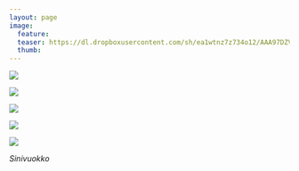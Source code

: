 ```yaml
---
layout: page
image:
  feature:
  teaser: https://dl.dropboxusercontent.com/sh/ea1wtnz7z734o12/AAA97DZV2DTceQBHiPbdxo6ka/luontokuvat/kev%C3%A4t/DS15817-245px.jpg
  thumb:
---
```


[![](https://dl.dropboxusercontent.com/sh/ea1wtnz7z734o12/AABM4rvkBsPVwTofUbVRMaEea/luontokuvat/kev%C3%A4t/DS15811-800px.jpg)](https://dl.dropboxusercontent.com/sh/ea1wtnz7z734o12/AACsH875TWO8IsoAqoVHZa-_a/luontokuvat/kev%C3%A4t/DS15811.jpg)

[![](https://dl.dropboxusercontent.com/sh/ea1wtnz7z734o12/AADkTsiwIwhcWr1htqcDv3joa/luontokuvat/kev%C3%A4t/DS15813-800px.jpg)](https://dl.dropboxusercontent.com/sh/ea1wtnz7z734o12/AAAE3sdGDe01tWYj_XzJpDzia/luontokuvat/kev%C3%A4t/DS15813.jpg)

[![](https://dl.dropboxusercontent.com/sh/ea1wtnz7z734o12/AAChTQWwboMc4w3oqBJeqRlya/luontokuvat/kev%C3%A4t/DS15815-800px.jpg)](https://dl.dropboxusercontent.com/sh/ea1wtnz7z734o12/AACiYwjzqNtb4nuQgcUTqKqia/luontokuvat/kev%C3%A4t/DS15815.jpg)

[![](https://dl.dropboxusercontent.com/sh/ea1wtnz7z734o12/AADNgYM15hJVyxCawEjRRcGIa/luontokuvat/kev%C3%A4t/DS15817-800px.jpg)](https://dl.dropboxusercontent.com/sh/ea1wtnz7z734o12/AABg2ZOH9sY2wXIB7zhA0CLva/luontokuvat/kev%C3%A4t/DS15817.jpg)

[![](https://dl.dropboxusercontent.com/sh/ea1wtnz7z734o12/AADxOcy0UpVO99acC6yiezuwa/luontokuvat/kev%C3%A4t/DS15820-800px.jpg)](https://dl.dropboxusercontent.com/sh/ea1wtnz7z734o12/AABbJsuAoR_7GdGPPKfUUUVka/luontokuvat/kev%C3%A4t/DS15820.jpg)

*Sinivuokko*
